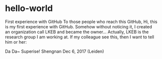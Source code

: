 # hello-world
First experience with GitHub
To those people who reach this GitHub,
Hi, this is my first experience with GitHub.
Somehow without noticing it, I created an organization call LKEB and became the owner...
Actually, LKEB is the research group I am working at. 
If my colleague see this, then I want to tell him or her:







































Da Da~ Superise!
Shengnan 
Dec 6, 2017 (Leiden)

